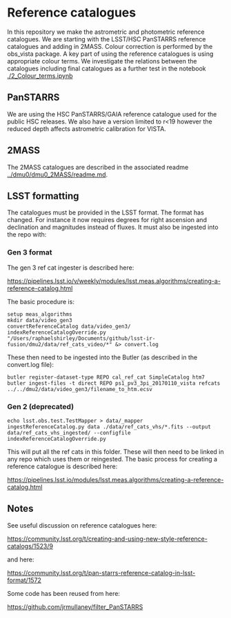 # Reference catalogues

In this repository we make the astrometric and photometric reference catalogues. We are starting with the LSST/HSC PanSTARRS reference catalogues and adding in 2MASS. Colour correction is performed by the obs_vista package. A key part of using the reference catalogues is using appropriate colour terms. We investigate the relations between the catalogues including final catalogues as a further test in the notebook [./2_Colour_terms.ipynb](./2_Colour_terms.ipynb)

## PanSTARRS

We are using the HSC PanSTARRS/GAIA reference catalogue used for the public HSC releases. We also have a version limited to r<19 however the reduced depth affects astrometric calibration for VISTA.

## 2MASS

The 2MASS catalogues are described in the associated readme [../dmu0/dmu0_2MASS/readme.md](../dmu0/dmu0_2MASS/readme.md).

## LSST formatting

The catalogues must be provided in the LSST format. The format has changed. For instance it now requires degrees for right ascension and declination and magnitudes instead of fluxes. It must also be ingested into the repo with:


### Gen 3 format

The gen 3 ref cat ingester is described here:

https://pipelines.lsst.io/v/weekly/modules/lsst.meas.algorithms/creating-a-reference-catalog.html

The basic procedure is:

```Shell
setup meas_algorithms
mkdir data/video_gen3
convertReferenceCatalog data/video_gen3/ indexReferenceCatalogOverride.py "/Users/raphaelshirley/Documents/github/lsst-ir-fusion/dmu2/data/ref_cats_video/*" &> convert.log
```

These then need to be ingested into the Butler (as described in the convert.log file):

```Shell
butler register-dataset-type REPO cal_ref_cat SimpleCatalog htm7
butler ingest-files -t direct REPO ps1_pv3_3pi_20170110_vista refcats ../../dmu2/data/video_gen3/filename_to_htm.ecsv
```

### Gen 2 (deprecated)


```Shell
echo lsst.obs.test.TestMapper > data/_mapper
ingestReferenceCatalog.py data ./data/ref_cats_vhs/*.fits --output data/ref_cats_vhs_ingested/ --configfile indexReferenceCatalogOverride.py
```

This will put all the ref cats in this folder. These will then need to be linked in any repo which uses them or reingested. The basic process for creating a reference catalogue is described here:

https://pipelines.lsst.io/modules/lsst.meas.algorithms/creating-a-reference-catalog.html

## Notes

See useful discussion on reference catalogues here:

https://community.lsst.org/t/creating-and-using-new-style-reference-catalogs/1523/9

and here:

https://community.lsst.org/t/pan-starrs-reference-catalog-in-lsst-format/1572

Some code has been reused from here:

https://github.com/jrmullaney/filter_PanSTARRS